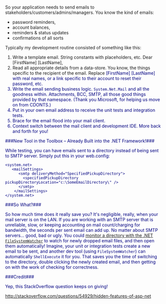 <!--{Title:"Generating Automated Emails – Close your Mail Client During Development", PublishedOn:"2009-06-01T12:25:37", Intro:"So your application needs to send emails to stakeholders/customers/admins/managers. You know the kin"} -->

So your application needs to send emails to stakeholders/customers/admins/managers. You know the kind of emails:

* password reminders,
* account balances, 
* reminders &amp; status updates 
* confirmations of all sorts 

Typically my development routine consisted of something like this:
  
 1. Write a template email. String constants with placeholders, etc. Dear [FirstName] [LastName],
 1. Read all appropriate details from a data-store. You know, the things specific to the recipient of the email. Replace <font color="#000080">[FirstName] [LastName] with real names, or a link specific to their account to reset their password, etc.
 1. Write the email sending business logic. `System.Net.Mail` and all the goodness within. Attachments, BCC, SMTP, all those good things provided by that namespace. (Thank you Microsoft, for helping us move on from CDONTS.) 
 1. Put in your own email address to receive the unit tests and integration tests. 
 1. Brace for the email flood into your mail client. 
 1. Context switch between the mail client and development IDE. More back and forth for you! 
  

###New Tool in the Toolbox – Already Built into the .NET Framework!###

While testing, you can have emails sent to a directory instead of being sent to SMTP server. Simply put this in your web.config:
  
    <system.net>
       <mailSettings> 
          <smtp deliveryMethod="SpecifiedPickupDirectory"> 
            <specifiedPickupDirectory pickupDirectoryLocation="c:\SomeEmailDirectory\" /> 
          </smtp> 
        </mailSettings>
    </system.net> 
  
  
###So What?###

  So how much time does it really save you? It's negligible, really, when your mail server is on the LAN. If you are working with an SMTP server that is unreliable, slow, or keeping accounting on mail count/charging for bandwidth, the seconds per sent email can add up.
  No matter about SMTP servers... good, bad or ugly. You could <a href="http://articles.techrepublic.com.com/5100-10878_11-6165137.html" target="_blank">monitor a directory with the .NET `FileSystemWatcher`</a> to watch for newly dropped email files, and then open them automatically! 
  Imagine, your unit or integration tests create a new email to be sent, and another dev tool (using `FileSystemWatcher`) can automatically `ShellExecute` it for you. That saves you the time of switching to the directory, double clicking the newly created email, and then getting on with the work of checking for correctness.

###Credit###

  Yep, this StackOverflow question keeps on giving!
  
  <a href="http://stackoverflow.com/questions/54929/hidden-features-of-asp-net">http://stackoverflow.com/questions/54929/hidden-features-of-asp-net</a>
  
